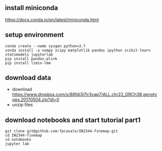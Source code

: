 ## install miniconda
https://docs.conda.io/en/latest/miniconda.html

## setup environment
```
conda create --name sysgen python=3.7
conda install -y numpy scipy matplotlib pandas ipython scikit-learn statsmodels jupyterlab
pip install pandas-plink
pip install limix-lmm
```

## download data
* download https://www.dropbox.com/s/86fdj3i7ir3vap7/ALL.chr22_GRCh38.genotypes.20170504.zip?dl=0
* unzip files

## download notebooks and start tutorial part1
```
git clone git@github.com:fpcasale/IN2344-finemap.git
cd IN2344-finemap
cd notebooks
jupyter lab
```
